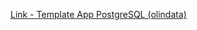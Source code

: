 [Link - Template App PostgreSQL (olindata)](https://github.com/olindata/tribily-zabbix-templates/tree/master/App_PostgreSQL)
